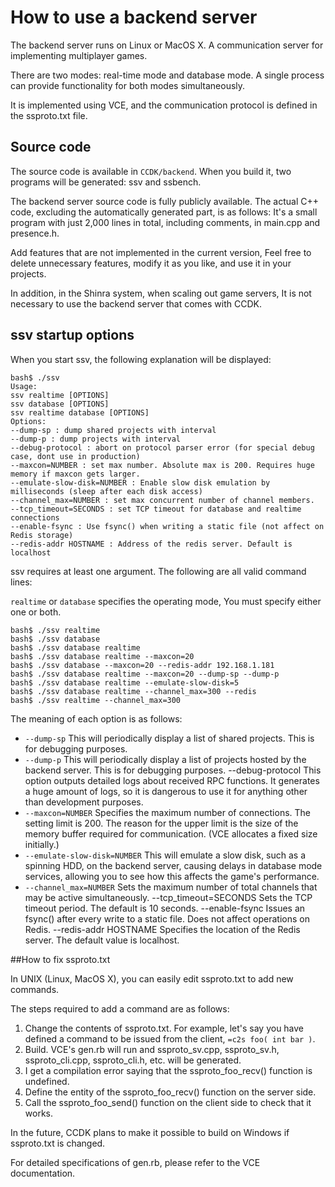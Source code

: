 How to use a backend server
====

The backend server runs on Linux or MacOS X.
A communication server for implementing multiplayer games.

There are two modes: real-time mode and database mode.
A single process can provide functionality for both modes simultaneously.

It is implemented using VCE, and the communication protocol is defined in the ssproto.txt file.



## Source code
The source code is available in ```CCDK/backend```.
When you build it, two programs will be generated: ssv and ssbench.

The backend server source code is fully publicly available.
The actual C++ code, excluding the automatically generated part, is as follows:
It's a small program with just 2,000 lines in total, including comments, in main.cpp and presence.h.

Add features that are not implemented in the current version,
Feel free to delete unnecessary features, modify it as you like, and use it in your projects.

In addition, in the Shinra system, when scaling out game servers,
It is not necessary to use the backend server that comes with CCDK.


## ssv startup options

When you start ssv, the following explanation will be displayed:

~~~
bash$ ./ssv
Usage:
ssv realtime [OPTIONS]
ssv database [OPTIONS]
ssv realtime database [OPTIONS]
Options:
--dump-sp : dump shared projects with interval
--dump-p : dump projects with interval
--debug-protocol : abort on protocol parser error (for special debug case, dont use in production)
--maxcon=NUMBER : set max number. Absolute max is 200. Requires huge memory if maxcon gets larger.
--emulate-slow-disk=NUMBER : Enable slow disk emulation by milliseconds (sleep after each disk access)
--channel_max=NUMBER : set max concurrent number of channel members.
--tcp_timeout=SECONDS : set TCP timeout for database and realtime connections
--enable-fsync : Use fsync() when writing a static file (not affect on Redis storage)
--redis-addr HOSTNAME : Address of the redis server. Default is localhost
~~~

ssv requires at least one argument.
The following are all valid command lines:

```realtime``` or ```database``` specifies the operating mode,
You must specify either one or both.

~~~
bash$ ./ssv realtime
bash$ ./ssv database
bash$ ./ssv database realtime
bash$ ./ssv database realtime --maxcon=20
bash$ ./ssv database --maxcon=20 --redis-addr 192.168.1.181
bash$ ./ssv database realtime --maxcon=20 --dump-sp --dump-p
bash$ ./ssv database realtime --emulate-slow-disk=5
bash$ ./ssv database realtime --channel_max=300 --redis
bash$ ./ssv realtime --channel_max=300
~~~

The meaning of each option is as follows:

* ```--dump-sp``` This will periodically display a list of shared projects. This is for debugging purposes.
* ```--dump-p``` This will periodically display a list of projects hosted by the backend server. This is for debugging purposes.
--debug-protocol This option outputs detailed logs about received RPC functions. It generates a huge amount of logs, so it is dangerous to use it for anything other than development purposes.
* ```--maxcon=NUMBER``` Specifies the maximum number of connections. The setting limit is 200. The reason for the upper limit is the size of the memory buffer required for communication. (VCE allocates a fixed size initially.)
* ```--emulate-slow-disk=NUMBER``` This will emulate a slow disk, such as a spinning HDD, on the backend server, causing delays in database mode services, allowing you to see how this affects the game's performance.
* ```--channel_max=NUMBER``` Sets the maximum number of total channels that may be active simultaneously.
--tcp_timeout=SECONDS Sets the TCP timeout period. The default is 10 seconds.
--enable-fsync Issues an fsync() after every write to a static file. Does not affect operations on Redis.
--redis-addr HOSTNAME Specifies the location of the Redis server. The default value is localhost.


##How to fix ssproto.txt


In UNIX (Linux, MacOS X), you can easily edit ssproto.txt to add new commands.

The steps required to add a command are as follows:

1. Change the contents of ssproto.txt. For example, let's say you have defined a command to be issued from the client, ```=c2s foo( int bar )```.
2. Build. VCE's gen.rb will run and ssproto_sv.cpp, ssproto_sv.h, ssproto_cli.cpp, ssproto_cli.h, etc. will be generated.
3. I get a compilation error saying that the ssproto_foo_recv() function is undefined.
4. Define the entity of the ssproto_foo_recv() function on the server side.
5. Call the ssproto_foo_send() function on the client side to check that it works.

In the future, CCDK plans to make it possible to build on Windows if ssproto.txt is changed.

For detailed specifications of gen.rb, please refer to the VCE documentation.



